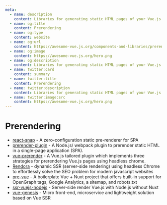 ```yaml
---
meta:
  - name: description
    content: Libraries for generating static HTML pages of your Vue.js app
  - name: og:title
    content: Prerendering
  - name: og:type
    content: website
  - name: og:url
    content: https://awesome-vue.js.org/components-and-libraries/prerendering.html
  - name: og:image
    content: https://awesome-vue.js.org/hero.png
  - name: og:description
    content: Libraries for generating static HTML pages of your Vue.js app
  - name: twitter:card
    content: summary
  - name: twitter:title
    content: Prerendering
  - name: twitter:description
    content: Libraries for generating static HTML pages of your Vue.js app
  - name: twitter:image:src
    content: https://awesome-vue.js.org/hero.png
---
```


# Prerendering

- [react-snap](https://github.com/stereobooster/react-snap) - A zero-configuration static pre-renderer for SPA
- [prerender-plugin](https://github.com/mubaidr/prerender-plugin) - A Node.js/ webpack plugin to prerender static HTML in a single-page application (SPA).
- [vue-prerender](https://github.com/eldarc/vue-prerender) - A Vue.js tailored plugin which implements three strategies for prerendering Vue.js pages using headless chrome.
- [Rendora](https://github.com/rendora/rendora) - dynamic SSR (server-side rendering) using headless Chrome to effortlessly solve the SEO problem for modern javascript websites
- [pre-vue](https://github.com/mtlynch/pre-vue) - A boilerplate Vue + Nuxt project that offers built-in support for OpenGraph tags, Google Analytics, a sitemap, and robots.txt
- [ssr-vuejs-nodejs](https://github.com/gustavoSoriano/ssr-vuejs-nodejs) - Server-side render Vue.js with Node.js without Nuxt
- [vue-genesis](https://github.com/fmfe/genesis) - Micro front-end, microservice and lightweight solution based on Vue SSR
